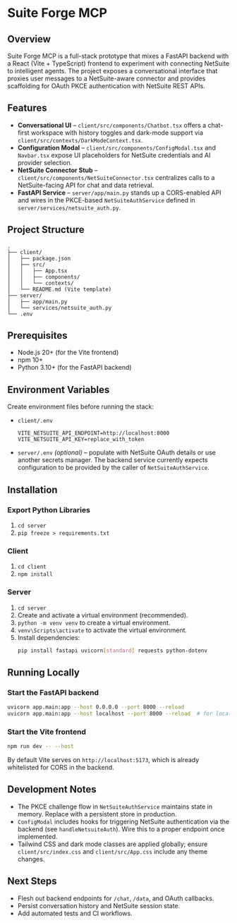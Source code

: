 # Suite Forge MCP

## Overview
Suite Forge MCP is a full-stack prototype that mixes a FastAPI backend with a React (Vite + TypeScript) frontend to experiment with connecting NetSuite to intelligent agents. The project exposes a conversational interface that proxies user messages to a NetSuite-aware connector and provides scaffolding for OAuth PKCE authentication with NetSuite REST APIs.

## Features
- **Conversational UI** – `client/src/components/Chatbot.tsx` offers a chat-first workspace with history toggles and dark-mode support via `client/src/contexts/DarkModeContext.tsx`.
- **Configuration Modal** – `client/src/components/ConfigModal.tsx` and `Navbar.tsx` expose UI placeholders for NetSuite credentials and AI provider selection.
- **NetSuite Connector Stub** – `client/src/components/NetSuiteConnector.tsx` centralizes calls to a NetSuite-facing API for chat and data retrieval.
- **FastAPI Service** – `server/app/main.py` stands up a CORS-enabled API and wires in the PKCE-based `NetSuiteAuthService` defined in `server/services/netsuite_auth.py`.

## Project Structure
```
.
├── client/
│   ├── package.json
│   ├── src/
│   │   ├── App.tsx
│   │   ├── components/
│   │   └── contexts/
│   └── README.md (Vite template)
├── server/
│   ├── app/main.py
│   └── services/netsuite_auth.py
└── .env
```

## Prerequisites
- Node.js 20+ (for the Vite frontend)
- npm 10+
- Python 3.10+ (for the FastAPI backend)

## Environment Variables
Create environment files before running the stack:

- `client/.env`
  ```env
  VITE_NETSUITE_API_ENDPOINT=http://localhost:8000
  VITE_NETSUITE_API_KEY=replace_with_token
  ```
- `server/.env` *(optional)* – populate with NetSuite OAuth details or use another secrets manager. The backend service currently expects configuration to be provided by the caller of `NetSuiteAuthService`.

## Installation

### Export Python Libraries
1. `cd server`
2. `pip freeze > requirements.txt`

### Client
1. `cd client`
2. `npm install`

### Server
1. `cd server`
2. Create and activate a virtual environment (recommended).
3. `python -m venv venv` to create a virtual environment.
4. `venv\Scripts\activate` to activate the virtual environment.
5. Install dependencies:
   ```bash
   pip install fastapi uvicorn[standard] requests python-dotenv
   ```

## Running Locally

### Start the FastAPI backend
```bash
uvicorn app.main:app --host 0.0.0.0 --port 8000 --reload
uvicorn app.main:app --host localhost --port 8000 --reload  # for local development
```

### Start the Vite frontend
```bash
npm run dev -- --host
```
By default Vite serves on `http://localhost:5173`, which is already whitelisted for CORS in the backend.

## Development Notes
- The PKCE challenge flow in `NetSuiteAuthService` maintains state in memory. Replace with a persistent store in production.
- `ConfigModal` includes hooks for triggering NetSuite authentication via the backend (see `handleNetsuiteAuth`). Wire this to a proper endpoint once implemented.
- Tailwind CSS and dark mode classes are applied globally; ensure `client/src/index.css` and `client/src/App.css` include any theme changes.

## Next Steps
- Flesh out backend endpoints for `/chat`, `/data`, and OAuth callbacks.
- Persist conversation history and NetSuite session state.
- Add automated tests and CI workflows.
